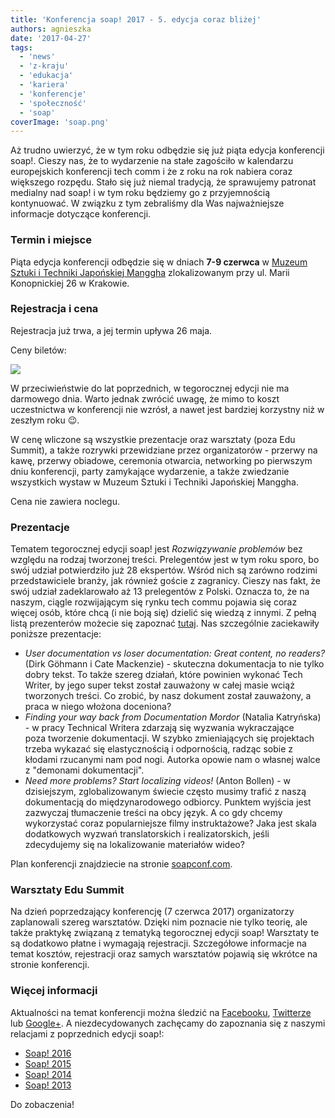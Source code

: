 ```yaml
---
title: 'Konferencja soap! 2017 - 5. edycja coraz bliżej'
authors: agnieszka
date: '2017-04-27'
tags:
  - 'news'
  - 'z-kraju'
  - 'edukacja'
  - 'kariera'
  - 'konferencje'
  - 'społeczność'
  - 'soap'
coverImage: 'soap.png'
---
```


Aż trudno uwierzyć, że w tym roku odbędzie się już piąta edycja konferencji
soap!. Cieszy nas, że to wydarzenie na stałe zagościło w kalendarzu europejskich
konferencji tech comm i że z roku na rok nabiera coraz większego rozpędu. Stało
się już niemal tradycją, że sprawujemy patronat medialny nad soap! i w tym roku
będziemy go z przyjemnością kontynuować. W związku z tym zebraliśmy dla Was
najważniejsze informacje dotyczące konferencji.

<!--truncate-->

### Termin i miejsce

Piąta edycja konferencji odbędzie się w dniach **7-9 czerwca** w
[Muzeum Sztuki i Techniki Japońskiej Manggha](http://manggha.pl/) zlokalizowanym
przy ul. Marii Konopnickiej 26 w Krakowie.

### Rejestracja i cena

Rejestracja już trwa, a jej termin upływa 26 maja.

Ceny biletów:

![](images/soapceny.jpg)

W przeciwieństwie do lat poprzednich, w tegorocznej edycji nie ma darmowego
dnia. Warto jednak zwrócić uwagę, że mimo to koszt uczestnictwa w konferencji
nie wzrósł, a nawet jest bardziej korzystny niż w zeszłym roku 😉.

W cenę wliczone są wszystkie prezentacje oraz warsztaty (poza Edu Summit), a
także rozrywki przewidziane przez organizatorów - przerwy na kawę, przerwy
obiadowe, ceremonia otwarcia, networking po pierwszym dniu konferencji, party
zamykające wydarzenie, a także zwiedzanie wszystkich wystaw w Muzeum Sztuki i
Techniki Japońskiej Manggha.

Cena nie zawiera noclegu.

### Prezentacje

Tematem tegorocznej edycji soap! jest _Rozwiązywanie problemów_ bez względu na
rodzaj tworzonej treści. Prelegentów jest w tym roku sporo, bo swój udział
potwierdziło już 28 ekspertów. Wśród nich są zarówno rodzimi przedstawiciele
branży, jak również goście z zagranicy. Cieszy nas fakt, że swój udział
zadeklarowało aż 13 prelegentów z Polski. Oznacza to, że na naszym, ciągle
rozwijającym się rynku tech commu pojawia się coraz więcej osób, które chcą (i
nie boją się) dzielić się wiedzą z innymi. Z pełną listą prezenterów możecie się
zapoznać [tutaj](http://soapconf.com/). Nas szczególnie zaciekawiły poniższe
prezentacje:

- _User documentation vs loser documentation: Great content, no readers?_ (Dirk
  Göhmann i Cate Mackenzie) - skuteczna dokumentacja to nie tylko dobry tekst.
  To także szereg działań, które powinien wykonać Tech Writer, by jego super
  tekst został zauważony w całej masie wciąż tworzonych treści. Co zrobić, by
  nasz dokument został zauważony, a praca w niego włożona doceniona?
- _Finding your way back from Documentation Mordor_ (Natalia Katryńska) - w
  pracy Technical Writera zdarzają się wyzwania wykraczające poza tworzenie
  dokumentacji. W szybko zmieniających się projektach trzeba wykazać się
  elastycznością i odpornością, radząc sobie z kłodami rzucanymi nam pod nogi.
  Autorka opowie nam o własnej walce z "demonami dokumentacji".
- _Need more problems? Start localizing videos!_ (Anton Bollen) - w dzisiejszym,
  zglobalizowanym świecie często musimy trafić z naszą dokumentacją do
  międzynarodowego odbiorcy. Punktem wyjścia jest zazwyczaj tłumaczenie treści
  na obcy język. A co gdy chcemy wykorzystać coraz popularniejsze filmy
  instruktażowe? Jaka jest skala dodatkowych wyzwań translatorskich i
  realizatorskich, jeśli zdecydujemy się na lokalizowanie materiałów wideo?

Plan konferencji znajdziecie na
stronie [soapconf.com](http://soapconf.com/#schedule).

### Warsztaty Edu Summit

Na dzień poprzedzający konferencję (7 czerwca 2017) organizatorzy zaplanowali
szereg warsztatów. Dzięki nim poznacie nie tylko teorię, ale także praktykę
związaną z tematyką tegorocznej edycji soap! Warsztaty te są dodatkowo płatne i
wymagają rejestracji. Szczegółowe informacje na temat kosztów, rejestracji oraz
samych warsztatów pojawią się wkrótce na stronie konferencji.

### Więcej informacji

Aktualności na temat konferencji można śledzić na
[Facebooku](https://www.facebook.com/soapconf),
[Twitterze](https://twitter.com/SoapConf) lub
[Google+](https://plus.google.com/+SoapconfPage/posts). A niezdecydowanych
zachęcamy do zapoznania się z naszymi relacjami z poprzednich edycji soap!:

- [Soap! 2016](http://techwriter.pl/konferencja-soap-2016-podsumowanie/)
- [Soap! 2015](http://techwriter.pl/namydleni-po-raz-trzeci/)
- [Soap! 2014](http://techwriter.pl/mydlo-lubi-zabawe/)
- [Soap! 2013](http://techwriter.pl/soap-technical-communication-conference-relacja/)

Do zobaczenia!
